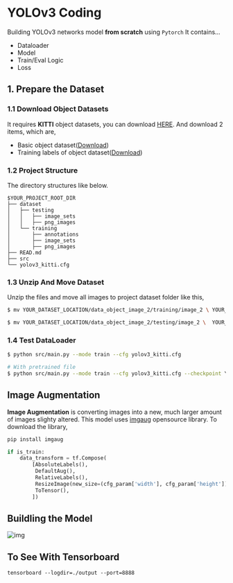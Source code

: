 # YOLOv3 Coding
Building YOLOv3 networks model **from scratch** using `Pytorch`
It contains...
- Dataloader
- Model
- Train/Eval Logic
- Loss

## 1. Prepare the Dataset
### 1.1 Download Object Datasets
It requires **KITTI** object datasets, you can download [HERE](https://www.cvlibs.net/datasets/kitti/eval_object.php?obj_benchmark=2d).
And download 2 items, which are,
- Basic object dataset([Download](https://s3.eu-central-1.amazonaws.com/avg-kitti/data_object_image_2.zip))
- Training labels of object dataset([Download](https://s3.eu-central-1.amazonaws.com/avg-kitti/data_object_label_2.zip))
### 1.2 Project Structure
The directory structures like below.
```
$YOUR_PROJECT_ROOT_DIR
├── dataset
│   ├── testing
│   │   ├── image_sets
│   │   ├── png_images
│   └── training
│       ├── annotations
│       ├── image_sets
│       ├── png_images
├── READ.md
├── src
└── yolov3_kitti.cfg
```
### 1.3 Unzip And Move Dataset
Unzip the files and move all images to project dataset folder like this,
```bash
$ mv YOUR_DATASET_LOCATION/data_object_image_2/training/image_2 \ YOUR_PROJECT_ROOT_DIR/dataset/training/image_sets

$ mv YOUR_DATASET_LOCATION/data_object_image_2/testing/image_2 \  YOUR_PROJECT_ROOT_DIR/dataset/testing/image_sets
```

### 1.4 Test DataLoader
```bash
$ python src/main.py --mode train --cfg yolov3_kitti.cfg

# With pretrained file
$ python src/main.py --mode train --cfg yolov3_kitti.cfg --checkpoint YOUR_PTH_FILE_PATH.pth
```

## Image Augmentation
**Image Augmentation** is converting images into a new, much larger amount of images slighty altered.
This model uses [imgaug](https://www.github.com/aleju/imgaug) opensource library. To download the library,
```bash
pip install imgaug
```

```python
if is_train:
    data_transform = tf.Compose(
        [AbsoluteLabels(),
         DefaultAug(),
         RelativeLabels(),
         ResizeImage(new_size=(cfg_param['width'], cfg_param['height'])),
         ToTensor(),
        ])
```

## Buildling the Model
![img](https://miro.medium.com/max/720/1*d4Eg17IVJ0L41e7CTWLLSg.webp)


## To See With Tensorboard
```
tensorboard --logdir=./output --port=8888
```